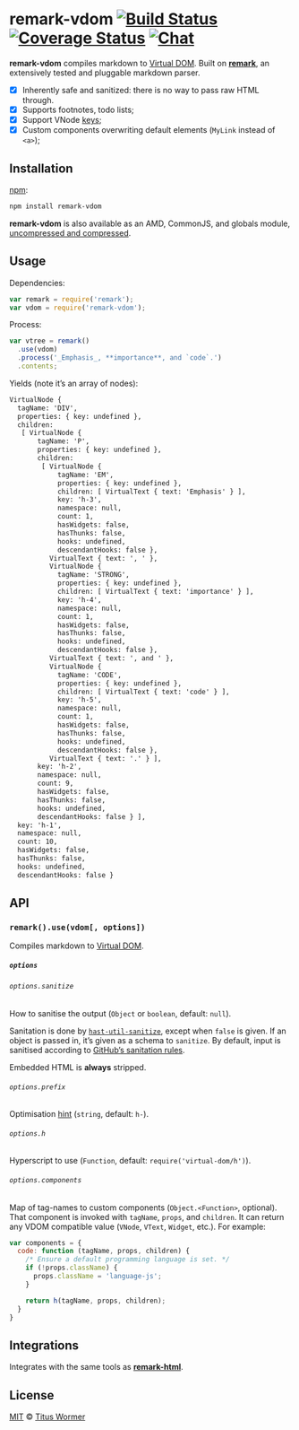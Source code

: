 # remark-vdom [![Build Status][build-badge]][build-status] [![Coverage Status][coverage-badge]][coverage-status] [![Chat][chat-badge]][chat]

**remark-vdom** compiles markdown to [Virtual DOM][vdom].  Built on
[**remark**][remark], an extensively tested and pluggable markdown
parser.

*   [x] Inherently safe and sanitized: there is no way to pass raw HTML through.
*   [x] Supports footnotes, todo lists;
*   [x] Support VNode [keys][vnode-key];
*   [x] Custom components overwriting default elements
    (`MyLink` instead of `<a>`);

## Installation

[npm][]:

```bash
npm install remark-vdom
```

**remark-vdom** is also available as an AMD, CommonJS, and
globals module, [uncompressed and compressed][releases].

## Usage

Dependencies:

```javascript
var remark = require('remark');
var vdom = require('remark-vdom');
```

Process:

```javascript
var vtree = remark()
  .use(vdom)
  .process('_Emphasis_, **importance**, and `code`.')
  .contents;
```

Yields (note it’s an array of nodes):

```txt
VirtualNode {
  tagName: 'DIV',
  properties: { key: undefined },
  children: 
   [ VirtualNode {
       tagName: 'P',
       properties: { key: undefined },
       children: 
        [ VirtualNode {
            tagName: 'EM',
            properties: { key: undefined },
            children: [ VirtualText { text: 'Emphasis' } ],
            key: 'h-3',
            namespace: null,
            count: 1,
            hasWidgets: false,
            hasThunks: false,
            hooks: undefined,
            descendantHooks: false },
          VirtualText { text: ', ' },
          VirtualNode {
            tagName: 'STRONG',
            properties: { key: undefined },
            children: [ VirtualText { text: 'importance' } ],
            key: 'h-4',
            namespace: null,
            count: 1,
            hasWidgets: false,
            hasThunks: false,
            hooks: undefined,
            descendantHooks: false },
          VirtualText { text: ', and ' },
          VirtualNode {
            tagName: 'CODE',
            properties: { key: undefined },
            children: [ VirtualText { text: 'code' } ],
            key: 'h-5',
            namespace: null,
            count: 1,
            hasWidgets: false,
            hasThunks: false,
            hooks: undefined,
            descendantHooks: false },
          VirtualText { text: '.' } ],
       key: 'h-2',
       namespace: null,
       count: 9,
       hasWidgets: false,
       hasThunks: false,
       hooks: undefined,
       descendantHooks: false } ],
  key: 'h-1',
  namespace: null,
  count: 10,
  hasWidgets: false,
  hasThunks: false,
  hooks: undefined,
  descendantHooks: false }
```

## API

### `remark().use(vdom[, options])`

Compiles markdown to [Virtual DOM][vdom].

##### `options`

###### `options.sanitize`

How to sanitise the output (`Object` or `boolean`, default: `null`).

Sanitation is done by [`hast-util-sanitize`][sanitize], except when
`false` is given.  If an object is passed in, it’s given as a schema
to `sanitize`.  By default, input is sanitised according to [GitHub’s
sanitation rules][github].

Embedded HTML is **always** stripped.

###### `options.prefix`

Optimisation [hint][] (`string`, default: `h-`).

###### `options.h`

Hyperscript to use (`Function`, default: `require('virtual-dom/h')`).

###### `options.components`

Map of tag-names to custom components (`Object.<Function>`, optional).
That component is invoked with `tagName`, `props`, and `children`.
It can return any VDOM compatible value (`VNode`, `VText`, `Widget`,
etc.).  For example:

```js
var components = {
  code: function (tagName, props, children) {
    /* Ensure a default programming language is set. */
    if (!props.className) {
      props.className = 'language-js';
    }

    return h(tagName, props, children);
  }
}
```

## Integrations

Integrates with the same tools as [**remark-html**][remark-html].

## License

[MIT][license] © [Titus Wormer][author]

<!-- Definitions -->

[build-badge]: https://img.shields.io/travis/wooorm/remark-vdom.svg

[build-status]: https://travis-ci.org/wooorm/remark-vdom

[coverage-badge]: https://img.shields.io/codecov/c/github/wooorm/remark-vdom.svg

[coverage-status]: https://codecov.io/github/wooorm/remark-vdom

[chat-badge]: https://img.shields.io/gitter/room/wooorm/remark.svg

[chat]: https://gitter.im/wooorm/remark

[releases]: https://github.com/wooorm/remark-vdom/releases

[license]: LICENSE

[author]: http://wooorm.com

[npm]: https://docs.npmjs.com/cli/install

[remark]: https://github.com/wooorm/remark

[vdom]: https://github.com/Matt-Esch/virtual-dom

[vnode-key]: https://github.com/Matt-Esch/virtual-dom/tree/master/virtual-hyperscript#key

[remark-html]: https://github.com/wooorm/remark-html

[hint]: https://github.com/Matt-Esch/virtual-dom/tree/master/virtual-hyperscript#key

[sanitize]: https://github.com/wooorm/hast-util-sanitize

[github]: https://github.com/wooorm/hast-util-sanitize#schema
